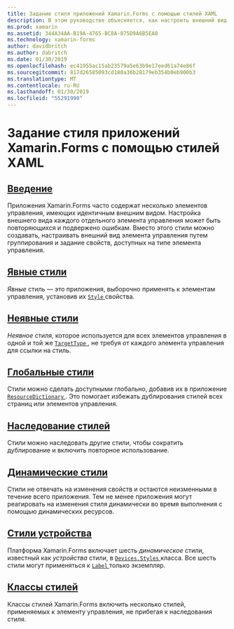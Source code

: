 ```yaml
---
title: Задание стиля приложений Xamarin.Forms с помощью стилей XAML
description: В этом руководстве объясняется, как настроить внешний вид приложения Xamarin.Forms с помощью стилей XAML.
ms.prod: xamarin
ms.assetid: 344A34AA-B19A-4765-BC8A-875D9A6B5EA8
ms.technology: xamarin-forms
author: davidbritch
ms.author: dabritch
ms.date: 01/30/2019
ms.openlocfilehash: ec41955ac15ab23579a5e63b9e17eed61a74e86f
ms.sourcegitcommit: 817d26585093cd180a36b28179eb354b0eb900b3
ms.translationtype: MT
ms.contentlocale: ru-RU
ms.lasthandoff: 01/30/2019
ms.locfileid: "55291990"
---
```

# <a name="styling-xamarinforms-apps-using-xaml-styles"></a>Задание стиля приложений Xamarin.Forms с помощью стилей XAML

## <a name="introductionintroductionmd"></a>[Введение](introduction.md)

Приложения Xamarin.Forms часто содержат несколько элементов управления, имеющих идентичным внешним видом. Настройка внешнего вида каждого отдельного элемента управления может быть повторяющихся и подвержено ошибкам. Вместо этого стили можно создавать, настраивать внешний вид элемента управления путем группирования и задание свойств, доступных на типе элемента управления.

## <a name="explicit-stylesexplicitmd"></a>[Явные стили](explicit.md)

*Явные* стиль — это приложения, выборочно применять к элементам управления, установив их [ `Style` ](xref:Xamarin.Forms.VisualElement.Style) свойства.

## <a name="implicit-stylesimplicitmd"></a>[Неявные стили](implicit.md)

*Неявное* стиля, которое используется для всех элементов управления в одной и той же [ `TargetType` ](xref:Xamarin.Forms.Style.TargetType), не требуя от каждого элемента управления для ссылки на стиль.

## <a name="global-stylesapplicationmd"></a>[Глобальные стили](application.md)

Стили можно сделать доступными глобально, добавив их в приложение [ `ResourceDictionary` ](xref:Xamarin.Forms.ResourceDictionary). Это помогает избежать дублирования стилей всех страниц или элементов управления.

## <a name="style-inheritanceinheritancemd"></a>[Наследование стилей](inheritance.md)

Стили можно наследовать другие стили, чтобы сократить дублирование и включить повторное использование.

## <a name="dynamic-stylesdynamicmd"></a>[Динамические стили](dynamic.md)

Стили не отвечать на изменения свойств и остаются неизменными в течение всего приложения. Тем не менее приложения могут реагировать на изменения стиля динамически во время выполнения с помощью динамических ресурсов.

## <a name="device-stylesdevicemd"></a>[Стили устройства](device.md)

Платформа Xamarin.Forms включает шесть *динамическое* стили, известный как *устройства* стили, в [ `Devices.Styles` ](xref:Xamarin.Forms.Device.Styles) класса. Все шесть стили могут применяться к [ `Label` ](xref:Xamarin.Forms.Label) только экземпляр.

## <a name="style-classesstyle-classmd"></a>[Классы стилей](style-class.md)

Классы стилей Xamarin.Forms включить несколько стилей, применяемых к элементу управления, не прибегая к наследования стиля.
